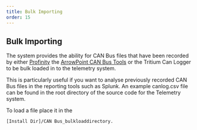 ```yaml
---
title: Bulk Importing
order: 15
---
```


## Bulk Importing

The system provides the ability for CAN Bus files that have been recorded by either [Profinity](../../Profinity/index.md) the [ArrowPoint CAN Bus Tools](../ArrowPoint_CanBUS_Tools/index.md) or the Tritium Can Logger to be bulk loaded in to the telemetry system.

This is particularly useful if you want to analyse previously recorded CAN Bus files in the reporting tools such as Splunk.  An example canlog.csv file can be found in the root directory of the source code for the Telemetry system.

To load a file place it in the 

```
[Install Dir]/CAN Bus_bulkloaddirectory.
```

